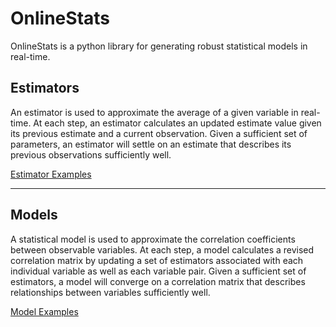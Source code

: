 # OnlineStats

OnlineStats is a python library for generating robust statistical models in real-time.

## Estimators

An estimator is used to approximate the average of a given variable in real-time. At each step, an estimator calculates an updated estimate value given its previous estimate and a current observation. Given a sufficient set of parameters, an estimator will settle on an estimate that describes its previous observations sufficiently well.

[Estimator Examples](https://github.com/CarsonScott/onlinestats/blob/master/ESTIMATOR_EXAMPLES.MD)

---

## Models

A statistical model is used to approximate the correlation coefficients between observable variables. At each step, a model calculates a revised correlation matrix by updating a set of estimators associated with each individual variable as well as each variable pair. Given a sufficient set of estimators, a model will converge on a correlation matrix that describes relationships between variables sufficiently well.

[Model Examples](https://github.com/CarsonScott/onlinestats/blob/master/MODEL_EXAMPLES.MD)
